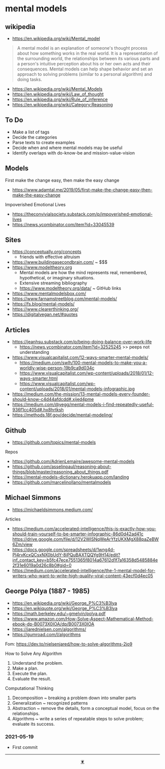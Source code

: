 # mental models

## wikipedia

* https://en.wikipedia.org/wiki/Mental_model

> A mental model is an explanation of someone's thought process about how something works in the real world. It is a representation of the surrounding world, the relationships between its various parts and a person's intuitive perception about his or her own acts and their consequences. Mental models can help shape behavior and set an approach to solving problems (similar to a personal algorithm) and doing tasks.

* https://en.wikipedia.org/wiki/Mental_Models
* https://en.wikipedia.org/wiki/Law_of_thought
* https://en.wikipedia.org/wiki/Rule_of_inference
* https://en.wikipedia.org/wiki/Category:Reasoning


## To Do

* Make a list of tags
* Decide the categories
* Parse texts to create examples
* Decide when and where mental models may be useful
* Identify overlaps with do-know-be and mission-value-vision

## Models

First make the change easy, then make the easy change

* https://www.adamtal.me/2019/05/first-make-the-change-easy-then-make-the-easy-change

Impoverished Emotional Lives

* https://theconvivialsociety.substack.com/p/impoverished-emotional-lives
* https://news.ycombinator.com/item?id=33045539



## Sites

* https://conceptually.org/concepts
  * friends with effective altruism
* https://www.buildingasecondbrain.com/ ~ $$$
* https://www.modeltheory.org
  * Mental models are how the mind represents real, remembered, hypothetical, or imaginary situations.
  * Extensive streaming bibliography
  * https://www.modeltheory.org/data/ ~ GitHub links
* https://www.mentalmodelsbox.com/
* https://www.farnamstreetblog.com/mental-models/
* https://fs.blog/mental-models/
* https://www.clearerthinking.org/
* https://digitalvegan.net/#quotes

## Articles

* https://jeanhsu.substack.com/p/being-doing-balance-over-work-life
  * https://news.ycombinator.com/item?id=32525245 >> peeps not understanding
* https://www.visualcapitalist.com/12-ways-smarter-mental-models/
  * https://medium.com/swlh/100-mental-models-to-make-you-a-worldly-wise-person-19b9ca9d034c
  * https://www.visualcapitalist.com/wp-content/uploads/2018/01/12-ways-smarter.html
  * https://www.visualcapitalist.com/wp-content/uploads/2018/01/mental-models-infographic.jpg
* https://medium.com/the-mission/13-mental-models-every-founder-should-know-c4d44afdcdd#.xijed4pme
* https://medium.com/@yegg/mental-models-i-find-repeatedly-useful-936f1cc405d#.hx8hrtksh
* https://methods.18f.gov/decide/mental-modeling/


## Github

* https://github.com/topics/mental-models

Repos

* https://github.com/AdrienLemaire/awesome-mental-models
* https://github.com/asselinpaul/reasoning-about-things/blob/master/reasoning_about_things.pdf
* https://mental-models-dictionary.herokuapp.com/landing
* https://github.com/marcelinollano/mentalmodels


## Michael Simmons

* https://michaeldsimmons.medium.com/

Articles

* https://medium.com/accelerated-intelligence/this-is-exactly-how-you-should-train-yourself-to-be-smarter-infographic-86d0d42ad41c
	https://drive.google.com/file/d/12V2WISNqWeArYfzUKXMgX88paZeBW6Zm/view
* https://docs.google.com/spreadsheets/d/1wng4d-Pl4rvKcxQCsxNX0bUdY-8iPQuBAXTQQYg9H14/edit?inf_contact_key=b5fc47ece7551365f8014a67612d1f7a16358d5485884e2f31e6019a0d26c8b0#gid=0
* https://medium.com/accelerated-intelligence/the-1-mental-model-for-writers-who-want-to-write-high-quality-viral-content-43ecf0d4ec05


## George Pólya (1887 - 1985)

* https://en.wikipedia.org/wiki/George_P%C3%B3lya
* https://en.wikiquote.org/wiki/George_P%C3%B3lya
* https://math.berkeley.edu/~gmelvin/polya.pdf
* https://www.amazon.com/How-Solve-Aspect-Mathematical-Method-ebook-dp-B0073X0IOA/dp/B0073X0IOA
* https://jarednielsen.com/algorithms/
* https://gumroad.com/l/algorithms

Fom: https://dev.to/nielsenjared/how-to-solve-algorithms-2jo9

How to Solve Any Algorithm

1. Understand the problem.
2. Make a plan.
3. Execute the plan.
4. Evaluate the result.

Computational Thinking

1. Decomposition ~ breaking a problem down into smaller parts
2. Generalization ~ recognized patterns
3. Abstraction ~ remove the details, form a conceptual model, focus on the relationships.
4. Algorithms ~ write a series of repeatable steps to solve problem; evaluate its success.


### 2021-05-19

* First commit


***

<center title="Hello! Click me to go up to the top" ><a class=aDingbat href=javascript:window.scrollTo(0,0);> ❦ </a></center>

